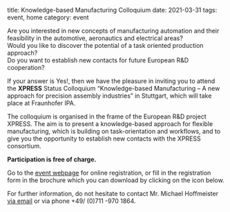 title: Knowledge-based Manufacturing Colloquium
date: 2021-03-31
tags: event, home
category: event

Are you interested in new concepts of manufacturing automation and their feasibility in the automotive, aeronautics and electrical areas?   
Would you like to discover the potential of a task oriented production approach?   
Do you want to establish new contacts for future European R&D cooperation?
<!--break-->
If your answer is Yes!, then we have the pleasure in inviting you to attend the **XPRESS** Status Colloquium “Knowledge-based Manufacturing – A new approach for precision assembly industries” in Stuttgart, which will take place at Fraunhofer IPA.   
  
The colloquium is organised in the frame of the European R&D project XPRESS. The aim is to present a knowledge-based approach for flexible manufacturing, which is building on task-orientation and workflows, and to give you the opportunity to establish new contacts with the XPRESS consortium. 
  
**Participation is free of charge.** 

Go to the [event webpage](http://www.ipa.fraunhofer.de/index.php?id=1332&L=2) for online registration, or fill in the registration form in the brochure which you can download by clicking on the icon below. 

For further information, do not hesitate to contact Mr. Michael Hoffmeister [via email](mailto:hoffmeister@ipa.fraunhofer.de) or via phone +49/ (0)711 -970 1864.